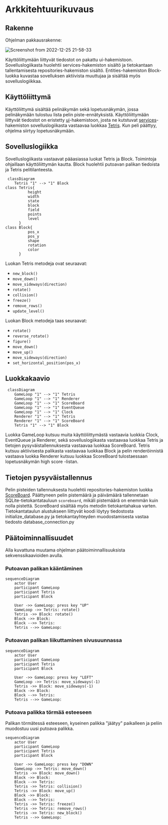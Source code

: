 # Arkkitehtuurikuvaus

## Rakenne

Ohjelman pakkausrakenne:

![Screenshot from 2022-12-25 21-58-33](https://user-images.githubusercontent.com/96269683/209480561-9f5eace3-c3ef-46fd-83f8-6f22ddd48f5f.png)

Käyttöliittymään liittyvät tiedostot on pakattu ui-hakemistoon. Sovelluslogiikasta huolehtii services-hakemiston sisältö ja tietokantaan tallentamisesta repositories-hakemiston sisältö. Entities-hakemiston Block-luokka kuvastaa sovelluksen aktiivista muuttujaa ja sisältää myös sovelluslogiikkaa.

## Käyttöliittymä

Käyttöliittymä sisältää pelinäkymän sekä lopetusnäkymän, jossa pelinäkymään tulostuu lista pelin piste-ennätyksistä. Käyttöliittymään liittyvät tiedostot on eristetty [ui](https://github.com/maijams/Tetris/tree/main/src/ui)-hakemistoon, josta ne kutstuvat [services](https://github.com/maijams/Tetris/tree/main/src/services)-hakemiston sovelluslogiikasta vastaavaa luokkaa [Tetris](https://github.com/maijams/Tetris/blob/main/src/services/tetris.py). Kun peli päättyy, ohjelma siirtyy lopetusnäkymään.

## Sovelluslogiikka

Sovelluslogiikasta vastaavat pääasiassa luokat Tetris ja Block. Toimintoja ohjaillaan käyttöliittymän kautta. Block huolehtii putoavan palikan tiedoista ja Tetris pelitilanteesta.

```mermaid
 classDiagram
    Tetris "1" --> "1" Block
class Tetris{
          height
          width
          state
          block
          field
          points
          level
      }
class Block{
          pos_x
          pos_y
          shape
          rotation
          color
      }
```

Luokan Tetris metodeja ovat seuraavat:
- `new_block()`
- `move_down()`
- `move_sideways(direction)`
- `rotate()`
- `collision()`
- `freeze()`
- `remove_rows()`
- `update_level()`

Luokan Block metodeja taas seuraavat:
- `rotate()`
- `reverse_rotate()`
- `figure()`
- `move_down()`
- `move_up()`
- `move_sideways(direction)`
- `set_horizontal_position(pos_x)`


## Luokkakaavio

```mermaid
 classDiagram
    GameLoop "1" --> "1" Tetris
    GameLoop "1" --> "1" Renderer
    GameLoop "1" --> "1" ScoreBoard
    GameLoop "1" --> "1" EventQueue
    GameLoop "1" --> "1" Clock
    Renderer "1" --> "1" Tetris
    Renderer "1" --> "1" ScoreBoard
    Tetris "1" --> "1" Block
```

Luokka GameLoop kutsuu muita käyttöliittymästä vastaavia luokkia Clock, EventQueue ja Renderer, sekä sovelluslogiikasta vastaavaa luokkaa Tetris ja tietojen pysyväistallennuksesta vastaavaa luokkaa ScoreBoard. Tetris kutsuu aktiivisesta palikasta vastaavaa luokkaa Block ja pelin renderöinnistä vastaava luokka Renderer kutsuu luokkaa ScoreBoard tulostaessaan lopetusnäkymän high score -listan.

## Tietojen pysyväistallennus

Pelin pisteiden tallennuksesta huolehtii repositories-hakemiston luokka [ScoreBoard](https://github.com/maijams/Tetris/blob/main/src/repositories/scoreboard.py). Päättyneen pelin pistemäärä ja päivämäärä tallennetaan SQLite-tietokantatauluun `scoreboard`, mikäli pistemäärä on enemmän kuin nolla pistettä. ScoreBoard sisältää myös metodin tietokantahakua varten. Tietokantataulun alustukseen liittyvät koodi löytyy tiedostosta initialize_database.py ja tietokantayhteyden muodostamisesta vastaa tiedosto database_connection.py

## Päätoiminnallisuudet

Alla kuvattuna muutama ohjelman päätoiminnallisuuksista sekvenssikaavioiden avulla.
### Putoavan palikan kääntäminen

```mermaid
sequenceDiagram
    actor User
    participant GameLoop
    participant Tetris
    participant Block

    User ->> GameLoop: press key "UP"
    GameLoop ->> Tetris: rotate()
    Tetris ->> Block: rotate()
    Block ->> Block: 
    Block -->> Tetris: 
    Tetris -->> GameLoop: 
```

### Putoavan palikan liikuttaminen sivusuunnassa

```mermaid
sequenceDiagram
    actor User
    participant GameLoop
    participant Tetris
    participant Block

    User ->> GameLoop: press key "LEFT"
    GameLoop ->> Tetris: move_sideways(-1)
    Tetris ->> Block: move_sideways(-1)
    Block ->> Block: 
    Block -->> Tetris: 
    Tetris -->> GameLoop: 
```

### Putoava palikka törmää esteeseen

Palikan törmätessä esteeseen, kyseinen palikka "jäätyy" paikalleen ja peliin muodostuu uusi putoava palikka.

```mermaid
sequenceDiagram
    actor User
    participant GameLoop
    participant Tetris
    participant Block

    User ->> GameLoop: press key "DOWN"
    GameLoop ->> Tetris: move_down()
    Tetris ->> Block: move_down()
    Block ->> Block: 
    Block -->> Tetris: 
    Tetris ->> Tetris: collision()
    Tetris ->> Block: move_up()
    Block ->> Block: 
    Block -->> Tetris: 
    Tetris ->> Tetris: freeze()
    Tetris ->> Tetris: remove_rows()
    Tetris ->> Tetris: new_block()
    Tetris -->> GameLoop: 
```


